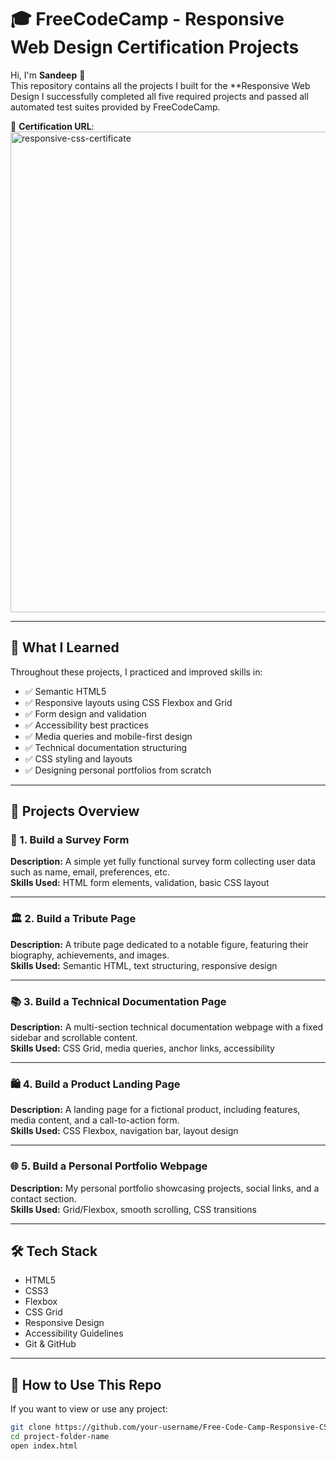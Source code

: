 # 🎓 FreeCodeCamp - Responsive Web Design Certification Projects

Hi, I'm **Sandeep** 👋  
This repository contains all the projects I built for the **Responsive Web Design 
I successfully completed all five required projects and passed all automated test suites provided by FreeCodeCamp.

📜 **Certification URL**:  
![]()<img width="1144" height="769" alt="responsive-css-certificate" src="https://github.com/user-attachments/assets/635a83cb-8b9e-4df6-9293-a6a961cb0558" />


---

## 🧠 What I Learned

Throughout these projects, I practiced and improved skills in:

- ✅ Semantic HTML5
- ✅ Responsive layouts using CSS Flexbox and Grid
- ✅ Form design and validation
- ✅ Accessibility best practices
- ✅ Media queries and mobile-first design
- ✅ Technical documentation structuring
- ✅ CSS styling and layouts
- ✅ Designing personal portfolios from scratch

---

## 📁 Projects Overview

### 🚀 1. Build a Survey Form
**Description:** A simple yet fully functional survey form collecting user data such as name, email, preferences, etc.  
**Skills Used:** HTML form elements, validation, basic CSS layout  

---

### 🏛 2. Build a Tribute Page
**Description:** A tribute page dedicated to a notable figure, featuring their biography, achievements, and images.  
**Skills Used:** Semantic HTML, text structuring, responsive design  

---

### 📚 3. Build a Technical Documentation Page
**Description:** A multi-section technical documentation webpage with a fixed sidebar and scrollable content.  
**Skills Used:** CSS Grid, media queries, anchor links, accessibility  


---

### 🛍 4. Build a Product Landing Page
**Description:** A landing page for a fictional product, including features, media content, and a call-to-action form.  
**Skills Used:** CSS Flexbox, navigation bar, layout design  


---

### 🌐 5. Build a Personal Portfolio Webpage
**Description:** My personal portfolio showcasing projects, social links, and a contact section.  
**Skills Used:** Grid/Flexbox, smooth scrolling, CSS transitions  


---

## 🛠 Tech Stack

- HTML5  
- CSS3  
- Flexbox  
- CSS Grid  
- Responsive Design  
- Accessibility Guidelines  
- Git & GitHub

---

## 📌 How to Use This Repo

If you want to view or use any project:

```bash
git clone https://github.com/your-username/Free-Code-Camp-Responsive-CSS-projects.git
cd project-folder-name
open index.html

